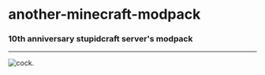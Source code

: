 # another-minecraft-modpack
### 10th anniversary stupidcraft server's modpack
---
![cock.](https://i.pinimg.com/736x/4b/0f/09/4b0f0932f7f90791e5a91223361e3eb7.jpg)
